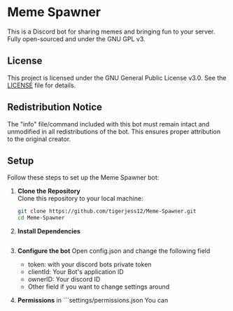 # Meme Spawner
This is a Discord bot for sharing memes and bringing fun to your server. Fully open-sourced and under the GNU GPL v3.

## License

This project is licensed under the GNU General Public License v3.0. See the [LICENSE](LICENSE) file for details.


## Redistribution Notice

The "info" file/command included with this bot must remain intact and unmodified in all redistributions of the bot. This ensures proper attribution to the original creator.

## Setup

Follow these steps to set up the Meme Spawner bot:

1. **Clone the Repository**  
   Clone this repository to your local machine:
   ```bash
   git clone https://github.com/tigerjess12/Meme-Spawner.git
   cd Meme-Spawner

2. **Install Dependencies**
    ```npm install

3. **Configure the bot**
    Open config.json and change the following field
    * token: with your discord bots private token
    * clientId: Your Bot's application ID
    * ownerID: Your discord ID
    * Other field if you want to change settings around

4. **Permissions**
    in ```settings/permissions.json
    You can 